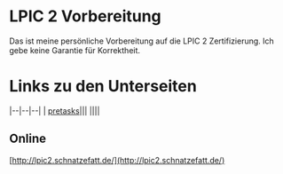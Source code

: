 
# LPIC 2 Vorbereitung

Das ist meine persönliche Vorbereitung auf die LPIC 2 Zertifizierung. Ich gebe keine Garantie für Korrektheit.

# Links zu den Unterseiten

|--|--|--|
| [pretasks](./pretasks.html)|||
||||


## Online

[http://lpic2.schnatzefatt.de/](http://lpic2.schnatzefatt.de/)
